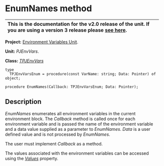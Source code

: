 # EnumNames method #

| This is the documentation for the **v2.0** release of the unit. If you are using a **version 3** release please [see here](http://wiki.delphidabbler.com/index.php/Docs/TPJEnvVarsEnumNames). |
|:----------------------------------------------------------------------------------------------------------------------------------------------------------------------------------------------|

**Project:** [Environment Variables Unit](EnvironmentVariablesUnit.md).

**Unit:** _PJEnvVars_.

**Class:** _[TPJEnvVars](TPJEnvVars.md)_

```
type
  TPJEnvVarsEnum = procedure(const VarName: string; Data: Pointer) of object;

procedure EnumNames(Callback: TPJEnvVarsEnum; Data: Pointer);
```

## Description ##

_EnumNames_ enumerates all environment variables in the current environment block. The _Callback_ method is called once for each environment variable and is passed the name of the environment variable and a data value supplied as a parameter to _EnumNames_. _Data_ is a user defined value and is not processed by _EnumNames_.

The user must implement _Callback_ as a method.

The values associated with the environment variables can be accessed using the _[Values](TPJEnvVarsValues.md)_ property.
